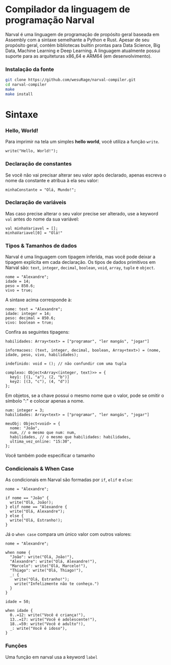 # Compilador da linguagem de programação Narval

Narval é uma linguagem de programação de propósito geral baseada em Assembly com a sintaxe semelhante a Python e Rust. Apesar de seu propósito geral, contém bibliotecas builtin prontas para Data Science, Big Data, Machine Learning e Deep Learning. A linguagem atualmente possui suporte para as arquiteturas x86_64 e ARM64 (em desenvolvimento).

### Instalação da fonte

```sh
git clone https://github.com/wesuRage/narval-compiler.git
cd narval-compiler
make
make install
```

# Sintaxe

### Hello, World!
Para imprimir na tela um simples **hello world**, você utiliza a função `write`.

```narval
write("Hello, World!");
```

### Declaração de constantes
Se você não vai precisar alterar seu valor após declarado, apenas escreva o nome da constante e atribua à ela seu valor:

```narval
minhaConstante = "Olá, Mundo!";
```
### Declaração de variáveis
Mas caso precise alterar o seu valor precise ser alterado, use a keyword `val` antes do nome da sua variável:

```narval
val minhaVariavel = [];
minhaVariavel[0] = "Olá!"
```

### Tipos & Tamanhos de dados
Narval é uma linguagem com tipagem inferida, mas você pode deixar a tipagem explícita em cada declaração. Os tipos de dados primitivos em Narval são: `text`, `integer`, `decimal`, `boolean`, `void`, `array`, `tuple` e `object`.
```narval
nome = "Alexandre";
idade = 14;
peso = 850.6;
vivo = true;
```
A sintaxe acima corresponde à:
```narval
nome: text = "Alexandre";
idade: integer = 14;
peso: decimal = 850.6;
vivo: boolean = true;
```
Confira as seguintes tipagens:
```narval
habilidades: Array<text> = ["programar", "ler mangás", "jogar"]

informacoes: (text, integer, decimal, boolean, Array<text>) = (nome, idade, peso, vivo, habilidades);

indefinido: void = (); // não confundir com uma tupla

complexo: Object<Array<(integer, text)>> = {
  key1: [(1, "a"), (2, "b")]
  key2: [(3, "c"), (4, "d")]
};
```
Em objetos, se a chave possui o mesmo nome que o valor, pode se omitir o símbolo ":" e colocar apenas a nome.
```narval
num: integer = 3;
habilidades: Array<text> = ["programar", "ler mangás", "jogar"]

meuObj: Object<void> = {
  nome: "João",
  num, // o mesmo que num: num,
  habilidades, // o mesmo que habilidades: habilidades,
  ultima_vez_online: "15:30",
};

```
Você também pode especificar o tamanho 

### Condicionais & When Case
As condicionais em Narval são formadas por `if`, `elif` e `else`:

```narval
nome = "Alexandre";

if nome == "João" {
  write("Olá, João!);
} elif nome == "Alexandre {
  write("Olá, Alexandre");
} else {
  write("Olá, Estranho!);
}
```

Já o `when case` compara um único valor com outros valores:

```narval
nome = "Alexandre";

when nome {
  "João": write("Olá, João!"),
  "Alexandre": write("Olá, Alexandre!"),
  "Marcelo": write("Olá, Marcelo!"),
  "Thiago": write("Olá, Thiago!"),
  _: {
    write("Olá, Estranho!");
    write("Infelizmente não te conheço.")
  }
}

idade = 50;

when idade {
  0..=12: write("Você é criança!"),
  13..=17: write("Você é adolescente!"),
  18..=59: write("Você é adulto"!),
  _: write("Você é idoso"),
}
```
### Funções
Uma função em narval usa a keyword `label`
```

```